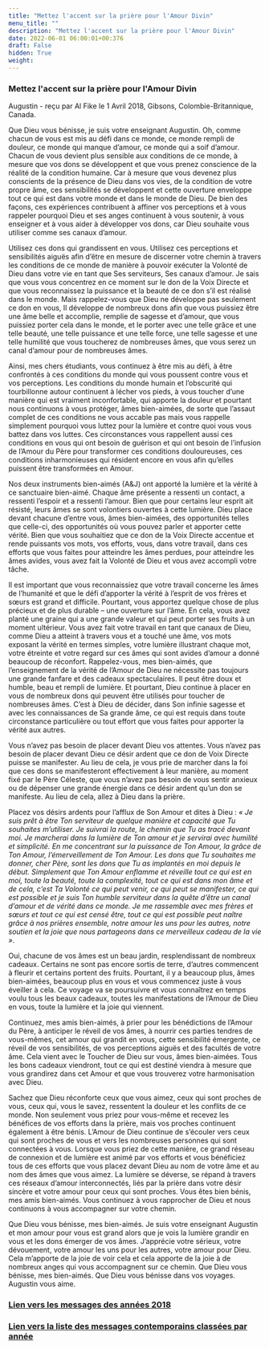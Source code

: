 ```yaml
---
title: "Mettez l'accent sur la prière pour l'Amour Divin"
menu_title: ""
description: "Mettez l'accent sur la prière pour l'Amour Divin"
date: 2022-06-01 06:00:01+00:376
draft: False
hidden: True
weight:
---
```

### Mettez l'accent sur la prière pour l'Amour Divin

Augustin - reçu par Al Fike le 1 Avril 2018, Gibsons, Colombie-Britannique, Canada.

Que Dieu vous bénisse, je suis votre enseignant Augustin. Oh, comme chacun de vous est mis au défi dans ce monde, ce monde rempli de douleur, ce monde qui manque d’amour, ce monde qui a soif d’amour. Chacun de vous devient plus sensible aux conditions de ce monde, à mesure que vos dons se développent et que vous prenez conscience de la réalité de la condition humaine. Car à mesure que vous devenez plus conscients de la présence de Dieu dans vos vies, de la condition de votre propre âme, ces sensibilités se développent et cette ouverture enveloppe tout ce qui est dans votre monde et dans le monde de Dieu. De bien des façons, ces expériences contribuent à affiner vos perceptions et à vous rappeler pourquoi Dieu et ses anges continuent à vous soutenir, à vous enseigner et à vous aider à développer vos dons, car Dieu souhaite vous utiliser comme ses canaux d’amour.

Utilisez ces dons qui grandissent en vous. Utilisez ces perceptions et sensibilités aiguës afin d’être en mesure de discerner votre chemin à travers les conditions de ce monde de manière à pouvoir exécuter la Volonté de Dieu dans votre vie en tant que Ses serviteurs, Ses canaux d’amour. Je sais que vous vous concentrez en ce moment sur le don de la Voix Directe et que vous reconnaissez la puissance et la beauté de ce don s’il est réalisé dans le monde. Mais rappelez-vous que Dieu ne développe pas seulement ce don en vous, Il développe de nombreux dons afin que vous puissiez être une âme belle et accomplie, remplie de sagesse et d’amour, que vous puissiez porter cela dans le monde, et le porter avec une telle grâce et une telle beauté, une telle puissance et une telle force, une telle sagesse et une telle humilité que vous toucherez de nombreuses âmes, que vous serez un canal d’amour pour de nombreuses âmes.

Ainsi, mes chers étudiants, vous continuez à être mis au défi, à être confrontés à ces conditions du monde qui vous poussent contre vous et vos perceptions. Les conditions du monde humain et l’obscurité qui tourbillonne autour continuent à lécher vos pieds, à vous toucher d’une manière qui est vraiment inconfortable, qui apporte la douleur et pourtant nous continuons à vous protéger, âmes bien-aimées, de sorte que l’assaut complet de ces conditions ne vous accable pas mais vous rappelle simplement pourquoi vous luttez pour la lumière et contre quoi vous vous battez dans vos luttes. Ces circonstances vous rappellent aussi ces conditions en vous qui ont besoin de guérison et qui ont besoin de l’infusion de l’Amour du Père pour transformer ces conditions douloureuses, ces conditions inharmonieuses qui résident encore en vous afin qu’elles puissent être transformées en Amour.

Nos deux instruments bien-aimés (A&J) ont apporté la lumière et la vérité à ce sanctuaire bien-aimé. Chaque âme présente a ressenti un contact, a ressenti l’espoir et a ressenti l’amour. Bien que pour certains leur esprit ait résisté, leurs âmes se sont volontiers ouvertes à cette lumière. Dieu place devant chacune d’entre vous, âmes bien-aimées, des opportunités telles que celle-ci, des opportunités où vous pouvez parler et apporter cette vérité. Bien que vous souhaitiez que ce don de la Voix Directe accentue et rende puissants vos mots, vos efforts, vous, dans votre travail, dans ces efforts que vous faites pour atteindre les âmes perdues, pour atteindre les âmes avides, vous avez fait la Volonté de Dieu et vous avez accompli votre tâche.

Il est important que vous reconnaissiez que votre travail concerne les âmes de l’humanité et que le défi d’apporter la vérité à l’esprit de vos frères et sœurs est grand et difficile. Pourtant, vous apportez quelque chose de plus précieux et de plus durable – une ouverture sur l’âme. En cela, vous avez planté une graine qui a une grande valeur et qui peut porter ses fruits à un moment ultérieur. Vous avez fait votre travail en tant que canaux de Dieu, comme Dieu a atteint à travers vous et a touché une âme, vos mots exposant la vérité en termes simples, votre lumière illustrant chaque mot, votre étreinte et votre regard sur ces âmes qui sont avides d’amour a donné beaucoup de réconfort. Rappelez-vous, mes bien-aimés, que l’enseignement de la vérité de l’Amour de Dieu ne nécessite pas toujours une grande fanfare et des cadeaux spectaculaires. Il peut être doux et humble, beau et rempli de lumière. Et pourtant, Dieu continue à placer en vous de nombreux dons qui peuvent être utilisés pour toucher de nombreuses âmes. C’est à Dieu de décider, dans Son infinie sagesse et avec les connaissances de Sa grande âme, ce qui est requis dans toute circonstance particulière ou tout effort que vous faites pour apporter la vérité aux autres.

Vous n’avez pas besoin de placer devant Dieu vos attentes. Vous n’avez pas besoin de placer devant Dieu ce désir ardent que ce don de Voix Directe puisse se manifester. Au lieu de cela, je vous prie de marcher dans la foi que ces dons se manifesteront effectivement à leur manière, au moment fixé par le Père Céleste, que vous n’avez pas besoin de vous sentir anxieux ou de dépenser une grande énergie dans ce désir ardent qu’un don se manifeste. Au lieu de cela, allez à Dieu dans la prière.

Placez vos désirs ardents pour l’afflux de Son Amour et dites à Dieu : *« Je suis prêt à être Ton serviteur de quelque manière et capacité que Tu souhaites m’utiliser. Je suivrai la route, le chemin que Tu as tracé devant moi. Je marcherai dans la lumière de Ton amour et je servirai avec humilité et simplicité. En me concentrant sur la puissance de Ton Amour, la grâce de Ton Amour, l’émerveillement de Ton Amour. Les dons que Tu souhaites me donner, cher Père, sont les dons que Tu as implantés en moi depuis le début. Simplement que Ton Amour enflamme et réveille tout ce qui est en moi, toute la beauté, toute la complexité, tout ce qui est dans mon âme et de cela, c’est Ta Volonté ce qui peut venir, ce qui peut se manifester, ce qui est possible et je suis Ton humble serviteur dans la quête d’être un canal d’amour et de vérité dans ce monde. Je me rassemble avec mes frères et sœurs et tout ce qui est censé être, tout ce qui est possible peut naître grâce à nos prières ensemble, notre amour les uns pour les autres, notre soutien et la joie que nous partageons dans ce merveilleux cadeau de la vie ».*

Oui, chacune de vos âmes est un beau jardin, resplendissant de nombreux cadeaux. Certains ne sont pas encore sortis de terre, d’autres commencent à fleurir et certains portent des fruits. Pourtant, il y a beaucoup plus, âmes bien-aimées, beaucoup plus en vous et vous commencez juste à vous éveiller à cela. Ce voyage va se poursuivre et vous connaîtrez en temps voulu tous les beaux cadeaux, toutes les manifestations de l’Amour de Dieu en vous, toute la lumière et la joie qui viennent.

Continuez, mes amis bien-aimés, à prier pour les bénédictions de l’Amour du Père, à anticiper le réveil de vos âmes, à nourrir ces parties tendres de vous-mêmes, cet amour qui grandit en vous, cette sensibilité émergente, ce réveil de vos sensibilités, de vos perceptions aiguës et des facultés de votre âme. Cela vient avec le Toucher de Dieu sur vous, âmes bien-aimées. Tous les bons cadeaux viendront, tout ce qui est destiné viendra à mesure que vous grandirez dans cet Amour et que vous trouverez votre harmonisation avec Dieu.

Sachez que Dieu réconforte ceux que vous aimez, ceux qui sont proches de vous, ceux qui, vous le savez, ressentent la douleur et les conflits de ce monde. Non seulement vous priez pour vous-même et recevez les bénéfices de vos efforts dans la prière, mais vos proches continuent également à être bénis. L’Amour de Dieu continue de s’écouler vers ceux qui sont proches de vous et vers les nombreuses personnes qui sont connectées à vous. Lorsque vous priez de cette manière, ce grand réseau de connexion et de lumière est animé par vos efforts et vous bénéficiez tous de ces efforts que vous placez devant Dieu au nom de votre âme et au nom des âmes que vous aimez. La lumière se déverse, se répand à travers ces réseaux d’amour interconnectés, liés par la prière dans votre désir sincère et votre amour pour ceux qui sont proches. Vous êtes bien bénis, mes amis bien-aimés. Vous continuez à vous rapprocher de Dieu et nous continuons à vous accompagner sur votre chemin.

Que Dieu vous bénisse, mes bien-aimés. Je suis votre enseignant Augustin et mon amour pour vous est grand alors que je vois la lumière grandir en vous et les dons émerger de vos âmes. J’apprécie votre sérieux, votre dévouement, votre amour les uns pour les autres, votre amour pour Dieu. Cela m’apporte de la joie de voir cela et cela apporte de la joie à de nombreux anges qui vous accompagnent sur ce chemin. Que Dieu vous bénisse, mes bien-aimés. Que Dieu vous bénisse dans vos voyages. Augustin vous aime.

### [**Lien vers les messages des années 2018**](/fr-contemporary-messages/fr-contemporary-messages-by-date-order/fr-contemporary-messages-2018/)

### [**Lien vers la liste des messages contemporains classées par année**](/fr-contemporary-messages/fr-contemporary-messages-by-date-order/)
